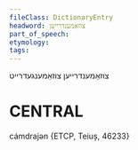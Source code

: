```yaml
---
fileClass: DictionaryEntry
headword: צוזאַמענדרייען
part_of_speech: 
etymology: 
tags: 
---
```

צוזאַמענדרייען
צוזאַמענגעדרייט

CENTRAL
========

cámdrajən {ETCP, Teiuș, 46233}
